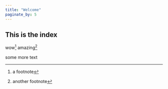 ```yaml
---
title: "Welcome"
paginate_by: 5
---
```


## This is the index

wow[^1]
amazing[^2]

some more text


[^1]: a footnote
[^2]: another footnote

